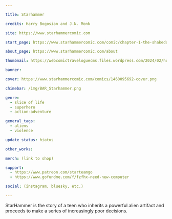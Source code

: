 ```yaml
---

title: Starhammer

credits: Harry Bogosian and J.N. Monk

site: https://www.starhammercomic.com

start_page: https://www.starhammercomic.com/comic/chapter-1-the-shakedown

about_page: https://www.starhammercomic.com/about

thumbnail: https://webcomictraveloguecms.files.wordpress.com/2024/02/hubbox_starhammer.png

banner:

cover: https://www.starhammercomic.com/comics/1460095692-cover.png

chimebar: /img/BAR_Starhammer.png

genre: 
  - slice of life
  - superhero
  - action-adventure

general_tags: 
  - aliens
  - violence

update_status: hiatus

other_works:

merch: (link to shop)

support: 
  - https://www.patreon.com/starteamgo
  - https://www.gofundme.com/f/fzfhx-need-new-computer

social: (instagram, bluesky, etc.)

---
```


StarHammer is the story of a teen who inherits a powerful alien artifact and proceeds to make a series of increasingly poor decisions. 